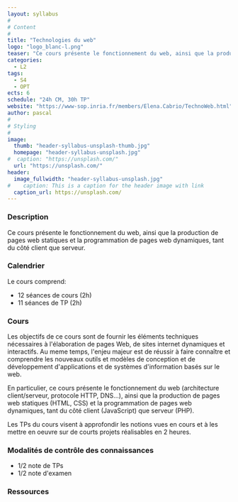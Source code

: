 ```yaml
---
layout: syllabus
#
# Content
#
title: "Technologies du web"
logo: "logo_blanc-l.png"
teaser: "Ce cours présente le fonctionnement du web, ainsi que la production de pages web statiques et la programmation de pages web dynamiques, tant du côté client que serveur. "
categories:
  - L2
tags:
  - S4
  - OPT
ects: 6
schedule: "24h CM, 30h TP"
website: "https://www-sop.inria.fr/members/Elena.Cabrio/TechnoWeb.html"
author: pascal
#
# Styling
#
image:
  thumb: "header-syllabus-unsplash-thumb.jpg"
  homepage: "header-syllabus-unsplash.jpg"
#  caption: "https://unsplash.com/"
  url: "https://unsplash.com/"
header:
  image_fullwidth: "header-syllabus-unsplash.jpg"
#    caption: This is a caption for the header image with link
  caption_url: https://unsplash.com/  
---
```


###  Description ###
Ce cours présente le fonctionnement du web, ainsi que la production de pages web statiques et la programmation de pages web dynamiques, tant du côté client que serveur.


###  Calendrier ###

Le cours comprend:

- 12 séances de cours (2h)
- 11 séances de TP (2h)

###  Cours ###
Les objectifs de ce cours sont de fournir les éléments techniques nécessaires à l'élaboration de pages Web, de sites internet dynamiques et interactifs. Au meme temps, l'enjeu majeur est de réussir à faire connaître et comprendre les nouveaux outils et modèles de conception et de développement d'applications et de systèmes d'information basés sur le web.

En particulier, ce cours présente le fonctionnement du web (architecture client/serveur, protocole HTTP, DNS...), ainsi que la production de pages web statiques (HTML, CSS) et la programmation de pages web dynamiques, tant du côté client (JavaScript) que serveur (PHP). 

Les TPs du cours visent à approfondir les notions vues en cours et à les mettre en oeuvre sur de courts projets réalisables en 2 heures.



###  Modalités de contrôle des connaissances ###
- 1/2 note de TPs
- 1/2 note d'examen

###  Ressources ###
